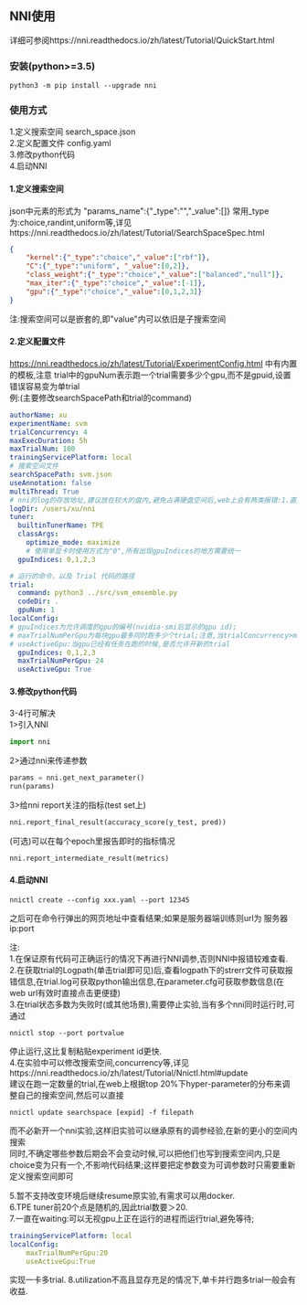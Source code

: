 
## NNI使用
详细可参阅https://nni.readthedocs.io/zh/latest/Tutorial/QuickStart.html
### 安装(python>=3.5)
```
python3 -m pip install --upgrade nni
```

### 使用方式
1.定义搜索空间 search_space.json  
2.定义配置文件 config.yaml  
3.修改python代码  
4.启动NNI  

#### 1.定义搜索空间
json中元素的形式为 "params_name":{"_type":"","_value":[]}
常用_type为:choice,randint,uniform等,详见https://nni.readthedocs.io/zh/latest/Tutorial/SearchSpaceSpec.html
```json
{
    "kernel":{"_type":"choice","_value":["rbf"]},
    "C":{"_type":"uniform", "_value":[0,2]}, 
    "class_weight":{"_type":"choice","_value":["balanced","null"]},
    "max_iter":{"_type":"choice","_value":[-1]},
    "gpu":{"_type":"choice","_value":[0,1,2,3]}
}
```  
注:搜索空间可以是嵌套的,即"value"内可以依旧是子搜索空间
#### 2.定义配置文件
https://nni.readthedocs.io/zh/latest/Tutorial/ExperimentConfig.html 中有内置的模板,注意
trial中的gpuNum表示跑一个trial需要多少个gpu,而不是gpuid,设置错误容易变为单trial  
例:(主要修改searchSpacePath和trial的command)
```yaml
authorName: xu
experimentName: svm
trialConcurrency: 4
maxExecDuration: 5h
maxTrialNum: 100
trainingServicePlatform: local
# 搜索空间文件
searchSpacePath: svm.json
useAnnotation: false
multiThread: True
# nni的log的存放地址,建议放在较大的盘内,避免占满硬盘空间后,web上会有两类报错:1.直接显示disk full error; 2.web 加载不出,显示 request failed xxx, code 500
logDir: /users/xu/nni
tuner:
  builtinTunerName: TPE
  classArgs:
    optimize_mode: maximize
    # 使用单显卡时使用方式为"0",所有出现gpuIndices的地方需要统一
  gpuIndices: 0,1,2,3

# 运行的命令，以及 Trial 代码的路径
trial:
  command: python3 ../src/svm_emsemble.py
  codeDir: .
  gpuNum: 1
localConfig:
# gpuIndices为允许调度的gpu的编号(nvidia-smi后显示的gpu id);
# maxTrialNumPerGpu为每块gpu最多同时跑多少个trial;注意,当trialConcurrency>maxTrialNumPerGpu时,其分配方式为按照gpuindices的顺序依次把maxTrialNumPerGpu个trial跑满,而不是平均分配到len(gpuindices)个gpu上;
# useActiveGpu:当gpu已经有任务在跑的时候,是否允许开新的trial
  gpuIndices: 0,1,2,3
  maxTrialNumPerGpu: 24
  useActiveGpu: True
```

#### 3.修改python代码
3-4行可解决  
1>引入NNI
```python
import nni
```
2>通过nni来传递参数
```python
params = nni.get_next_parameter()
run(params)
```
3>给nni report关注的指标(test set上)
```py
nni.report_final_result(accuracy_score(y_test, pred))
```
(可选)可以在每个epoch里报告即时的指标情况
```py
nni.report_intermediate_result(metrics)
```
#### 4.启动NNI
```
nnictl create --config xxx.yaml --port 12345
```

之后可在命令行弹出的网页地址中查看结果;如果是服务器端训练则url为 服务器ip:port  


注:  
1.在保证原有代码可正确运行的情况下再进行NNI调参,否则NNI中报错较难查看.  
2.在获取trial的Logpath(单击trial即可见)后,查看logpath下的strerr文件可获取报错信息,在trial.log可获取python输出信息,在parameter.cfg可获取参数信息(在web url有效时直接点击更便捷)  
3.在trial状态多数为失败时(或其他场景),需要停止实验,当有多个nni同时运行时,可通过  
```
nnictl stop --port portvalue
```
停止运行,这比复制粘贴experiment id更快.  
4.在实验中可以修改搜索空间,concurrency等,详见https://nni.readthedocs.io/zh/latest/Tutorial/Nnictl.html#update    
建议在跑一定数量的trial,在web上根据top 20%下hyper-parameter的分布来调整自己的搜索空间,然后可以直接
```
nnictl update searchspace [expid] -f filepath
```  
而不必新开一个nni实验,这样旧实验可以继承原有的调参经验,在新的更小的空间内搜索  
同时,不确定哪些参数后期会不会变动时候,可以把他们也写到搜索空间内,只是choice变为只有一个,不影响代码结果;这样要把定参数变为可调参数时只需要重新定义搜索空间即可  

5.暂不支持改变环境后继续resume原实验,有需求可以用docker.  
6.TPE tuner前20个点是随机的,因此trial数要＞20.  
7.一直在waiting:可以无视gpu上正在运行的进程而运行trial,避免等待;
```yaml
trainingServicePlatform: local
localConfig:
    maxTrialNumPerGpu:20
    useActiveGpu:True
```
实现一卡多trial.
8.utilization不高且显存充足的情况下,单卡并行跑多trial一般会有收益.

